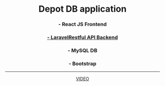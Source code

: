 <h1 align="center">Depot DB application</h1>
<h3 align="center">- React JS Frontend</h3>
<h3 align="center"><a href="https://github.com/kostakazakoff/railway_depot/tree/master">- LaravelRestful API Backend</a></h3>
<h3 align="center">- MySQL DB</h3>
<h3 align="center">- Bootstrap</h3>

<hr>
<p align="center">
<a href="https://youtu.be/tR6hB7IcMEg"  target="_blank">VIDEO</a>
</p>
